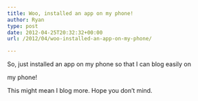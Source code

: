 ```yaml
---
title: Woo, installed an app on my phone!
author: Ryan
type: post
date: 2012-04-25T20:32:32+00:00
url: /2012/04/woo-installed-an-app-on-my-phone/

---
```

So, just installed an app on my phone so that I can blog easily on
  
my phone!
  
This might mean I blog more. Hope you don&#8217;t mind.